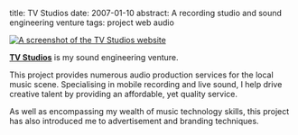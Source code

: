 title: TV Studios
date: 2007-01-10
abstract: A recording studio and sound engineering venture
tags: project web audio

[![A screenshot of the TV Studios website][th]][tv]

**[TV Studios][tv]** is my sound engineering venture.

This project provides numerous audio production services for the local music
scene. Specialising in mobile recording and live sound, I help drive creative
talent by providing an affordable, yet quality service.

As well as encompassing my wealth of music technology skills, this project has
also introduced me to advertisement and branding techniques.

  [th]: http://tlvince.appspot.com/img/th/tvstudios.png
  [tv]: http://tvstudios.tlvince.com

